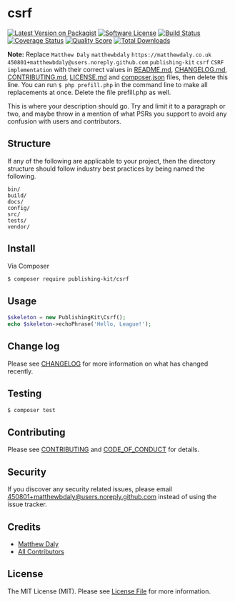 # csrf

[![Latest Version on Packagist][ico-version]][link-packagist]
[![Software License][ico-license]](LICENSE.md)
[![Build Status][ico-travis]][link-travis]
[![Coverage Status][ico-scrutinizer]][link-scrutinizer]
[![Quality Score][ico-code-quality]][link-code-quality]
[![Total Downloads][ico-downloads]][link-downloads]

**Note:** Replace ```Matthew Daly``` ```matthewbdaly``` ```https://matthewdaly.co.uk``` ```450801+matthewbdaly@users.noreply.github.com``` ```publishing-kit``` ```csrf``` ```CSRF implementation``` with their correct values in [README.md](README.md), [CHANGELOG.md](CHANGELOG.md), [CONTRIBUTING.md](CONTRIBUTING.md), [LICENSE.md](LICENSE.md) and [composer.json](composer.json) files, then delete this line. You can run `$ php prefill.php` in the command line to make all replacements at once. Delete the file prefill.php as well.

This is where your description should go. Try and limit it to a paragraph or two, and maybe throw in a mention of what
PSRs you support to avoid any confusion with users and contributors.

## Structure

If any of the following are applicable to your project, then the directory structure should follow industry best practices by being named the following.

```
bin/        
build/
docs/
config/
src/
tests/
vendor/
```


## Install

Via Composer

``` bash
$ composer require publishing-kit/csrf
```

## Usage

``` php
$skeleton = new PublishingKit\Csrf();
echo $skeleton->echoPhrase('Hello, League!');
```

## Change log

Please see [CHANGELOG](CHANGELOG.md) for more information on what has changed recently.

## Testing

``` bash
$ composer test
```

## Contributing

Please see [CONTRIBUTING](CONTRIBUTING.md) and [CODE_OF_CONDUCT](CODE_OF_CONDUCT.md) for details.

## Security

If you discover any security related issues, please email 450801+matthewbdaly@users.noreply.github.com instead of using the issue tracker.

## Credits

- [Matthew Daly][link-author]
- [All Contributors][link-contributors]

## License

The MIT License (MIT). Please see [License File](LICENSE.md) for more information.

[ico-version]: https://img.shields.io/packagist/v/publishing-kit/csrf.svg?style=flat-square
[ico-license]: https://img.shields.io/badge/license-MIT-brightgreen.svg?style=flat-square
[ico-travis]: https://img.shields.io/travis/publishing-kit/csrf/master.svg?style=flat-square
[ico-scrutinizer]: https://img.shields.io/scrutinizer/coverage/g/publishing-kit/csrf.svg?style=flat-square
[ico-code-quality]: https://img.shields.io/scrutinizer/g/publishing-kit/csrf.svg?style=flat-square
[ico-downloads]: https://img.shields.io/packagist/dt/publishing-kit/csrf.svg?style=flat-square

[link-packagist]: https://packagist.org/packages/publishing-kit/csrf
[link-travis]: https://travis-ci.org/publishing-kit/csrf
[link-scrutinizer]: https://scrutinizer-ci.com/g/publishing-kit/csrf/code-structure
[link-code-quality]: https://scrutinizer-ci.com/g/publishing-kit/csrf
[link-downloads]: https://packagist.org/packages/publishing-kit/csrf
[link-author]: https://github.com/matthewbdaly
[link-contributors]: ../../contributors
